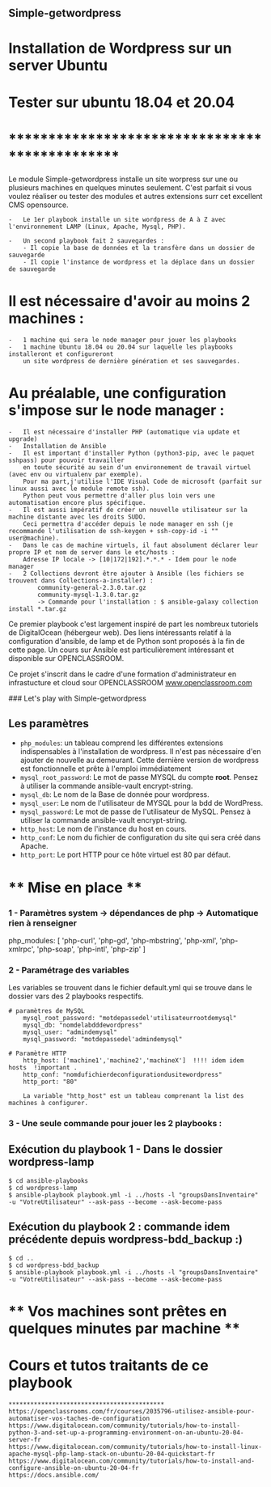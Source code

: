 ## Simple-getwordpress
# Installation de Wordpress sur un server Ubuntu 
# Tester sur ubuntu 18.04 et 20.04
# **********************************************

Le module Simple-getwordpress installe un site worpress sur une ou plusieurs machines en quelques minutes seulement. 
C'est parfait si vous voulez réaliser ou tester des modules et autres extensions surr cet excellent CMS opensource. 

    -   Le 1er playbook installe un site wordpress de A à Z avec l'environnement LAMP (Linux, Apache, Mysql, PHP).

    -   Un second playbook fait 2 sauvegardes :
        - Il copie la base de données et la transfère dans un dossier de sauvegarde 
        - Il copie l'instance de wordpress et la déplace dans un dossier de sauvegarde

# Il est nécessaire d'avoir au moins 2 machines :
    -   1 machine qui sera le node manager pour jouer les playbooks 
    -   1 machine Ubuntu 18.04 ou 20.04 sur laquelle les playbooks installeront et configureront 
        un site wordpress de dernière génération et ses sauvegardes.

# Au préalable, une configuration s'impose sur le node manager :
    -   Il est nécessaire d'installer PHP (automatique via update et upgrade) 
    -   Installation de Ansible 
    -   Il est important d'installer Python (python3-pip, avec le paquet sshpass) pour pouvoir travailler
        en toute sécurité au sein d'un environnement de travail virtuel (avec env ou virtualenv par exemple).
        Pour ma part,j'utilise l'IDE Visual Code de microsoft (parfait sur linux aussi avec le module remote ssh).
        Python peut vous permettre d'aller plus loin vers une automatisation encore plus spécifique.
    -   Il est aussi impératif de créer un nouvelle utilisateur sur la machine distante avec les droits SUDO.
        Ceci permettra d'accéder depuis le node manager en ssh (je recommande l'utilisation de ssh-keygen + ssh-copy-id -i "" user@machine).
    -   Dans le cas de machine virtuels, il faut absolument déclarer leur propre IP et nom de server dans le etc/hosts :
        Adresse IP locale -> [10|172|192].*.*.* - Idem pour le node manager 
    -   2 Collections devront être ajouter à Ansible (les fichiers se trouvent dans Collections-a-installer) :
            community-general-2.3.0.tar.gz  
            community-mysql-1.3.0.tar.gz
            -> Commande pour l'installation : $ ansible-galaxy collection install *.tar.gz


Ce premier playbook c'est largement inspiré de part les nombreux tutoriels de DigitalOcean (hébergeur web).
Des liens intéressants relatif à la configuration d'ansible, de lamp et de Python sont proposés à la fin de cette page.
Un cours sur Ansible est particulièrement intéressant et disponible sur OPENCLASSROOM.

Ce projet s'inscrit dans le cadre d'une formation d'administrateur en infrastucture et cloud sour OPENCLASSROOM
www.openclassroom.com


### Let's play with Simple-getwordpress

## Les paramètres
- `php_modules`:            un tableau comprend les différentes extensions indispensables à l'installation 
                            de wordpress. Il n'est pas nécessaire d'en ajouter de nouvelle au demeurant.
                            Cette dernière version de wordpress est fonctionnelle et prête à l'emploi immédiatement
- `mysql_root_password`:    Le mot de passe MYSQL du compte **root**. Pensez à utiliser la commande ansible-vault encrypt-string.
- `mysql_db`:               Le nom de la Base de donnée pour wordpress.
- `mysql_user`:             Le nom de l'utilisateur de MYSQL pour la bdd de WordPress.
- `mysql_password`:         Le mot de passe de l'utilisateur de MySQL. Pensez à utiliser la commande ansible-vault encrypt-string.
- `http_host`:              Le nom de l'instance du host en cours.
- `http_conf`:              Le nom du fichier de configuration du site qui sera créé dans Apache.
- `http_port`:              Le port HTTP pour ce hôte virtuel est 80 par défaut. 

# ** Mise en place **

### 1 - Paramètres system -> dépendances de php -> Automatique rien à renseigner
php_modules: [ 'php-curl', 'php-gd', 'php-mbstring', 'php-xml', 'php-xmlrpc', 'php-soap', 'php-intl', 'php-zip' ]

### 2 - Paramétrage des variables
Les variables se trouvent dans le fichier default.yml qui se trouve dans le dossier vars des 2 playbooks respectifs.

    # paramètres de MySQL
        mysql_root_password: "motdepassedel'utilisateurrootdemysql"
        mysql_db: "nomdelabdddewordpress"
        mysql_user: "admindemysql"
        mysql_password: "motdepassedel'admindemysql"

    # Paramètre HTTP
        http_host: ['machine1','machine2','machineX']  !!!! idem idem hosts  !important .
        http_conf: "nomdufichierdeconfigurationdusitewordpress"
        http_port: "80"

        La variable "http_host" est un tableau comprenant la list des machines à configurer.

### 3 - Une seule commande pour jouer les 2 playbooks :
    
## Exécution du playbook 1 - Dans le dossier wordpress-lamp
    $ cd ansible-playbooks
    $ cd wordpress-lamp
    $ ansible-playbook playbook.yml -i ../hosts -l "groupsDansInventaire"  -u "VotreUtilisateur" --ask-pass --become --ask-become-pass
    
## Exécution du playbook 2 : commande idem précédente depuis wordpress-bdd_backup :) 
    $ cd ..
    $ cd wordpress-bdd_backup
    $ ansible-playbook playbook.yml -i ../hosts -l "groupsDansInventaire"  -u "VotreUtilisateur" --ask-pass --become --ask-become-pass

# ** Vos machines sont prêtes en quelques minutes par machine **

# Cours et tutos traitants de ce playbook 
    *******************************************
    https://openclassrooms.com/fr/courses/2035796-utilisez-ansible-pour-automatiser-vos-taches-de-configuration
    https://www.digitalocean.com/community/tutorials/how-to-install-python-3-and-set-up-a-programming-environment-on-an-ubuntu-20-04-server-fr
    https://www.digitalocean.com/community/tutorials/how-to-install-linux-apache-mysql-php-lamp-stack-on-ubuntu-20-04-quickstart-fr
    https://www.digitalocean.com/community/tutorials/how-to-install-and-configure-ansible-on-ubuntu-20-04-fr
    https://docs.ansible.com/
